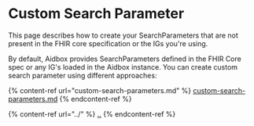 # Custom Search Parameter

This page describes how to create your SearchParameters that are not present in the FHIR core specification or the IGs you're using.

By default, Aidbox provides SearchParameters defined in the FHIR Core spec or any IG's loaded in the Aidbox instance. You can create custom search parameter using different approaches:

{% content-ref url="custom-search-parameters.md" %}
[custom-search-parameters.md](custom-search-parameters.md)
{% endcontent-ref %}

{% content-ref url="../" %}
[..](../)
{% endcontent-ref %}


